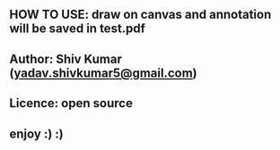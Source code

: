 HOW TO USE:
draw on canvas and annotation will be saved in test.pdf
---------------------------------------------------------
Author: Shiv Kumar (yadav.shivkumar5@gmail.com)
---------------------------------------------------------
Licence: open source 
---------------------------------------------------------
enjoy :) :)
---------------------------------------------------------
